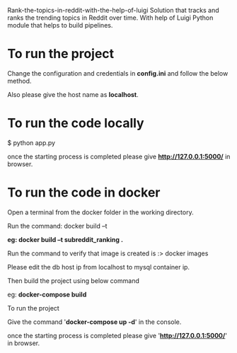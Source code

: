 Rank-the-topics-in-reddit-with-the-help-of-luigi
Solution that tracks and ranks the trending topics in Reddit over time. With help of Luigi Python module that helps to build pipelines.

# To run the project
  Change the configuration and credentials in **config.ini** and follow the below method.
  
  Also please give the host name as **localhost**.

# To run the code locally 
  $ python app.py
  
  once the starting process is completed please give **http://127.0.0.1:5000/** in browser.

# To run the code in docker
Open a terminal from the docker folder in the working directory.

Run the command: docker build –t <name>

**eg: docker build –t subreddit_ranking .**

Run the command to verify that image is created is :> docker images

Please edit the db host ip from localhost to mysql container ip.
  
Then build the project using below command

eg: **docker-compose build** 

To run the project

Give the command '**docker-compose up -d**' in the console.

once the starting process is completed please give '**http://127.0.0.1:5000/**' in browser.
